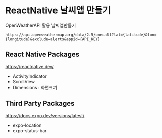 # ReactNative 날씨앱 만들기 
OpenWeatherAPI 활용 날씨앱만들기 
```
https://api.openweathermap.org/data/2.5/onecall?lat={latitude}&lon={longitude}&exclude=alerts&appid={API_KEY}
```
## React Native Packages
https://reactnative.dev/
- ActivityIndicator
- ScrollView 
- Dimensions : 화면크기

## Third Party Packages 
https://docs.expo.dev/versions/latest/
- expo-location
- expo-status-bar
